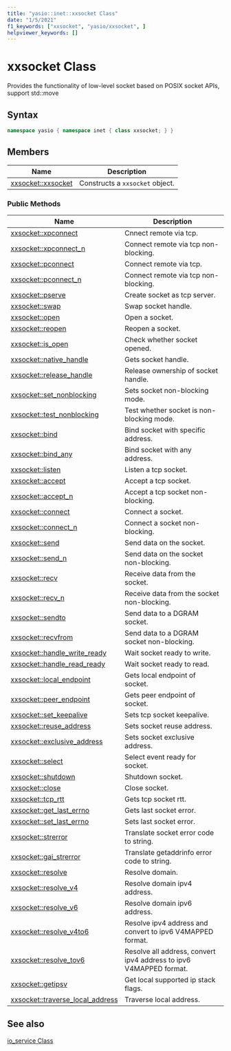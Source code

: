```yaml
---
title: "yasio::inet::xxsocket Class"
date: "1/5/2021"
f1_keywords: ["xxsocket", "yasio/xxsocket", ]
helpviewer_keywords: []
---
```


# xxsocket Class

Provides the functionality of low-level socket based on POSIX socket APIs, support std::move

## Syntax

```cpp
namespace yasio { namespace inet { class xxsocket; } }
```

## Members

|Name|Description|
|----------|-----------------|
|[xxsocket::xxsocket](#xxsocket)|Constructs a `xxsocket` object.|

### Public Methods

|Name|Description|
|----------|-----------------|
|[xxsocket::xpconnect](#xpconnect)|Cnnect remote via tcp.|
|[xxsocket::xpconnect_n](#xpconnect_n)|Connect remote via tcp non-blocking.|
|[xxsocket::pconnect](#pconnect)|Connect remote via tcp.|
|[xxsocket::pconnect_n](#pconnect_n)|Connect remote via tcp non-blocking.|
|[xxsocket::pserve](#pserve)|Create socket as tcp server.|
|[xxsocket::swap](#swap)|Swap socket handle.|
|[xxsocket::open](#open)|Open a socket.|
|[xxsocket::reopen](#reopen)|Reopen a socket.|
|[xxsocket::is_open](#is_open)|Check whether socket opened.|
|[xxsocket::native_handle](#native_handle)|Gets socket handle.|
|[xxsocket::release_handle](#detach)|Release ownership of socket handle.|
|[xxsocket::set_nonblocking](#set_nonblocking)|Sets socket non-blocking mode.|
|[xxsocket::test_nonblocking](#test_nonblocking)|Test whether socket is non-blocking mode.|
|[xxsocket::bind](#bind)|Bind socket with specific address.|
|[xxsocket::bind_any](#bind_any)|Bind socket with any address.|
|[xxsocket::listen](#listen)|Listen a tcp socket.|
|[xxsocket::accept](#accept)|Accept a tcp socket.|
|[xxsocket::accept_n](#accept_n)|Accept a tcp socket non-blocking.|
|[xxsocket::connect](#connect)|Connect a socket.|
|[xxsocket::connect_n](#connect_n)|Connect a socket non-blocking.|
|[xxsocket::send](#send)|Send data on the socket.|
|[xxsocket::send_n](#send_n)|Send data on the socket non-blocking.|
|[xxsocket::recv](#recv)|Receive data from the socket.|
|[xxsocket::recv_n](#recv_n)|Receive data from the socket non-blocking.|
|[xxsocket::sendto](#sendto)|Send data to a DGRAM socket.|
|[xxsocket::recvfrom](#recvfrom)|Send data to a DGRAM socket non-blocking.|
|[xxsocket::handle_write_ready](#handle_write_ready)|Wait socket ready to write.|
|[xxsocket::handle_read_ready](#handle_read_ready)|Wait socket ready to read.|
|[xxsocket::local_endpoint](#local_endpoint)|Gets local endpoint of socket.|
|[xxsocket::peer_endpoint](#peer_endpoint)|Gets peer endpoint of socket.|
|[xxsocket::set_keepalive](#set_keepalive)|Sets tcp socket keepalive.|
|[xxsocket::reuse_address](#reuse_address)|Sets socket reuse address.|
|[xxsocket::exclusive_address](#exclusive_address)|Sets socket exclusive address.|
|[xxsocket::select](#select)|Select event ready for socket.|
|[xxsocket::shutdown](#shutdown)|Shutdown socket.|
|[xxsocket::close](#close)|Close socket.|
|[xxsocket::tcp_rtt](#tcp_rtt)|Gets tcp socket rtt.|
|[xxsocket::get_last_errno](#get_last_errno)|Gets last socket error.|
|[xxsocket::set_last_errno](#set_last_errno)|Sets last socket error.|
|[xxsocket::strerror](#strerror)|Translate socket error code to string.|
|[xxsocket::gai_strerror](#gai_strerror)|Translate getaddrinfo error code to string.|
|[xxsocket::resolve](#resolve)|Resolve domain.|
|[xxsocket::resolve_v4](#resolve_v4)|Resolve domain ipv4 address.|
|[xxsocket::resolve_v6](#resolve_v6)|Resolve domain ipv6 address.|
|[xxsocket::resolve_v4to6](#resolve_v4to6)|Resolve ipv4 address and convert to ipv6 V4MAPPED format.|
|[xxsocket::resolve_tov6](#resolve_tov6)|Resolve all address, convert ipv4 address to ipv6 V4MAPPED format.|
|[xxsocket::getipsv](#getipsv)|Get local supported ip stack flags.|
|[xxsocket::traverse_local_address](#traverse_local_address)|Traverse local address.|


## See also

[io_service Class](./io_service-class.md)
